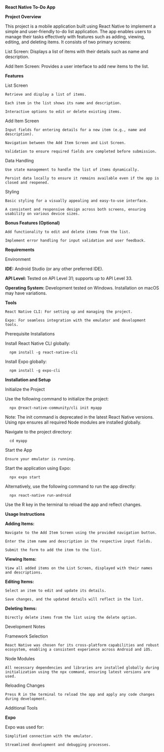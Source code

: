 **React Native To-Do App**

**Project Overview**

This project is a mobile application built using React Native to implement a simple and user-friendly to-do list application. The app enables users to manage their tasks effectively with features such as adding, viewing, editing, and deleting items. It consists of two primary screens:

List Screen: Displays a list of items with their details such as name and description.

Add Item Screen: Provides a user interface to add new items to the list.

**Features**

List Screen

    Retrieve and display a list of items.

    Each item in the list shows its name and description.

    Interactive options to edit or delete existing items.

Add Item Screen

    Input fields for entering details for a new item (e.g., name and description).

    Navigation between the Add Item Screen and List Screen.

    Validation to ensure required fields are completed before submission.

Data Handling

    Use state management to handle the list of items dynamically.

    Persist data locally to ensure it remains available even if the app is closed and reopened.

Styling

    Basic styling for a visually appealing and easy-to-use interface.

    A consistent and responsive design across both screens, ensuring usability on various device sizes.

**Bonus Features (Optional)**

    Add functionality to edit and delete items from the list.

    Implement error handling for input validation and user feedback.

**Requirements**

Environment

**IDE:** Android Studio (or any other preferred IDE).

**API Level:** Tested on API Level 31; supports up to API Level 33.

**Operating System:** Development tested on Windows. Installation on macOS may have variations.

**Tools**

    React Native CLI: For setting up and managing the project.

    Expo: For seamless integration with the emulator and development tools.

Prerequisite Installations

Install React Native CLI globally:

      npm install -g react-native-cli

Install Expo globally:

      npm install -g expo-cli

****Installation and Setup****

Initialize the Project

Use the following command to initialize the project:

      npx @react-native-community/cli init myapp

Note: The init command is deprecated in the latest React Native versions. Using npx ensures all required Node modules are installed globally.

Navigate to the project directory:

      cd myapp

Start the App

    Ensure your emulator is running.

Start the application using Expo:

      npx expo start

Alternatively, use the following command to run the app directly:

      npx react-native run-android

Use the R key in the terminal to reload the app and reflect changes.

**Usage Instructions**

**Adding Items:**

    Navigate to the Add Item Screen using the provided navigation button.

    Enter the item name and description in the respective input fields.

    Submit the form to add the item to the list.

**Viewing Items:**

    View all added items on the List Screen, displayed with their names and descriptions.

**Editing Items:**

    Select an item to edit and update its details.

    Save changes, and the updated details will reflect in the list.

**Deleting Items:**

    Directly delete items from the list using the delete option.

Development Notes

Framework Selection

    React Native was chosen for its cross-platform capabilities and robust ecosystem, enabling a consistent experience across Android and iOS.

Node Modules

    All necessary dependencies and libraries are installed globally during initialization using the npx command, ensuring latest versions are used.

Reloading Changes

    Press R in the terminal to reload the app and apply any code changes during development.

Additional Tools

**Expo**

Expo was used for:

    Simplified connection with the emulator.

    Streamlined development and debugging processes.

